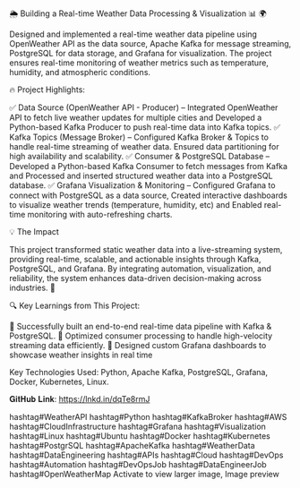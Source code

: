 🌦️ Building a Real-time Weather Data Processing & Visualization 📊 🌍

Designed and implemented a real-time weather data pipeline using OpenWeather API as the data source, Apache Kafka for message streaming, PostgreSQL for data storage, and Grafana for visualization. The project ensures real-time monitoring of weather metrics such as temperature, humidity, and atmospheric conditions.

🔥 Project Highlights:

✅ Data Source (OpenWeather API - Producer) – Integrated OpenWeather API to fetch live weather updates for multiple cities and Developed a Python-based Kafka Producer to push real-time data into Kafka topics.
✅ Kafka Topics (Message Broker) – Configured Kafka Broker & Topics to handle real-time streaming of weather data. Ensured data partitioning for high availability and scalability.
✅ Consumer & PostgreSQL Database – Developed a Python-based Kafka Consumer to fetch messages from Kafka and Processed and inserted structured weather data into a PostgreSQL database.
✅ Grafana Visualization & Monitoring – Configured Grafana to connect with PostgreSQL as a data source, Created interactive dashboards to visualize weather trends (temperature, humidity, etc) and Enabled real-time monitoring with auto-refreshing charts.

💡 The Impact

This project transformed static weather data into a live-streaming system, providing real-time, scalable, and actionable insights through Kafka, PostgreSQL, and Grafana. By integrating automation, visualization, and reliability, the system enhances data-driven decision-making across industries. 🚀

🔍 Key Learnings from This Project:

🔹 Successfully built an end-to-end real-time data pipeline with Kafka & PostgreSQL.
🔹 Optimized consumer processing to handle high-velocity streaming data efficiently.
🔹 Designed custom Grafana dashboards to showcase weather insights in real time

Key Technologies Used: Python, Apache Kafka, PostgreSQL, Grafana, Docker, Kubernetes, Linux.

𝐆𝐢𝐭𝐇𝐮𝐛 𝐋𝐢𝐧𝐤: https://lnkd.in/dqTe8rmJ

hashtag#WeatherAPI hashtag#Python hashtag#KafkaBroker hashtag#AWS hashtag#CloudInfrastructure hashtag#Grafana hashtag#Visualization hashtag#Linux hashtag#Ubuntu hashtag#Docker hashtag#Kubernetes hashtag#PostgrSQL hashtag#ApacheKafka hashtag#WeatherData hashtag#DataEngineering hashtag#APIs hashtag#Cloud hashtag#DevOps hashtag#Automation hashtag#DevOpsJob hashtag#DataEngineerJob hashtag#OpenWeatherMap
Activate to view larger image,
Image preview

